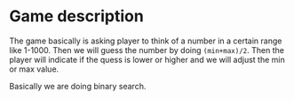 # Game description

The game basically is asking player to think of a number in a certain range like 1-1000.
Then we will guess the number by doing `(min+max)/2`.
Then the player will indicate if the quess is lower or higher and we will adjust the min or max value.

Basically we are doing binary search.